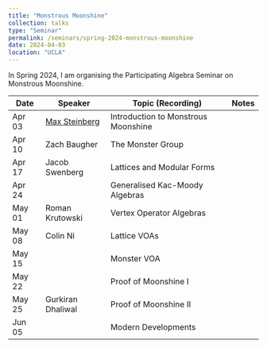 ```yaml
---
title: "Monstrous Moonshine"
collection: talks
type: "Seminar"
permalink: /seminars/spring-2024-monstrous-moonshine
date: 2024-04-03
location: "UCLA"
---
```


In Spring 2024, I am organising the Participating Algebra Seminar on Monstrous Moonshine.


| Date   | Speaker                                                  | Topic (Recording)                                                                                       | Notes                                                                                   | 
|--------|----------------------------------------------------------|---------------------------------------------------------------------------------------------------------|-----------------------------------------------------------------------------------------|
| Apr 03 | [Max Steinberg](https://max.steinbergfour.com)           | Introduction to Monstrous Moonshine                                                                     |                                                                                         |
| Apr 10 | Zach Baugher                                             | The Monster Group                                                                                       |                                                                                         |
| Apr 17 | Jacob Swenberg                                           | Lattices and Modular Forms                                                                              |                                                                                         |
| Apr 24 |                                                          | Generalised Kac-Moody Algebras                                                                          |                                                                                         |
| May 01 | Roman Krutowski                                          | Vertex Operator Algebras                                                                                |                                                                                         |
| May 08 | Colin Ni                                                 | Lattice VOAs                                                                                            |                                                                                         |
| May 15 |                                                          | Monster VOA                                                                                             |                                                                                         |
| May 22 |                                                          | Proof of Moonshine I                                                                                    |                                                                                         |
| May 25 | Gurkiran Dhaliwal	                                      | Proof of Moonshine II                                                                                   |                                                                                         |
| Jun 05 |                                                          | Modern Developments                                                                                     |                                                                                         |
